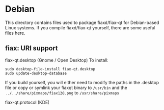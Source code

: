 
Debian
====================
This directory contains files used to package fiaxd/fiax-qt
for Debian-based Linux systems. If you compile fiaxd/fiax-qt yourself, there are some useful files here.

## fiax: URI support ##


fiax-qt.desktop  (Gnome / Open Desktop)
To install:

	sudo desktop-file-install fiax-qt.desktop
	sudo update-desktop-database

If you build yourself, you will either need to modify the paths in
the .desktop file or copy or symlink your fiaxqt binary to `/usr/bin`
and the `../../share/pixmaps/fiax128.png` to `/usr/share/pixmaps`

fiax-qt.protocol (KDE)

